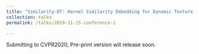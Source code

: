 ```yaml
---
title: "Similarity-DT: Kernel Similarity Embedding for Dynamic Texture Synthesis"
collection: talks
permalink: /talks/2019-11-15-conference-1

---
```

Submitting to CVPR2020, Pre-print version will release soon.


